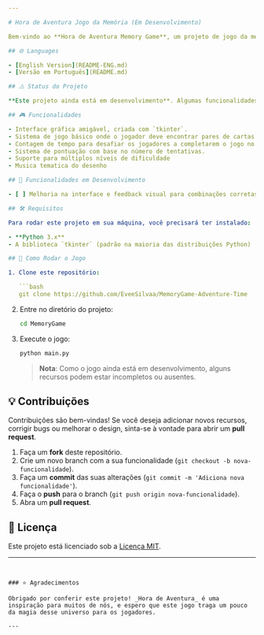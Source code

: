 ```yaml
---

# Hora de Aventura Jogo da Memória (Em Desenvolvimento)

Bem-vindo ao **Hora de Aventura Memory Game**, um projeto de jogo da memória inspirado no universo de *Hora de Aventura*. Este jogo está sendo desenvolvido em Python, utilizando a biblioteca `tkinter` para a interface gráfica. O objetivo é criar um jogo divertido, onde os jogadores podem testar suas habilidades de memória, combinando personagens icônicos do desenho animado!

## 🌐 Languages

- [English Version](README-ENG.md)
- [Versão em Português](README.md)

## ⚠️ Status do Projeto

**Este projeto ainda está em desenvolvimento**. Algumas funcionalidades principais ainda não foram implementadas, e novas features estão sendo adicionadas gradualmente. Fique à vontade para explorar o código e contribuir!

## 🎮 Funcionalidades

- Interface gráfica amigável, criada com `tkinter`.
- Sistema de jogo básico onde o jogador deve encontrar pares de cartas idênticas.
- Contagem de tempo para desafiar os jogadores a completarem o jogo no menor tempo possível.
- Sistema de pontuação com base no número de tentativas.
- Suporte para múltiplos níveis de dificuldade
- Musica tematica do desenho 

## 🚧 Funcionalidades em Desenvolvimento

- [ ] Melhoria na interface e feedback visual para combinações corretas/erradas.

## 🛠️ Requisitos

Para rodar este projeto em sua máquina, você precisará ter instalado:

- **Python 3.x**
- A biblioteca `tkinter` (padrão na maioria das distribuições Python)

## 🚀 Como Rodar o Jogo

1. Clone este repositório:

   ```bash
   git clone https://github.com/EveeSilvaa/MemoryGame-Adventure-Time
   ```

2. Entre no diretório do projeto:

   ```bash
   cd MemoryGame
   ```

3. Execute o jogo:

   ```bash
   python main.py
   ```

   > **Nota**: Como o jogo ainda está em desenvolvimento, alguns recursos podem estar incompletos ou ausentes.


## 💡 Contribuições

Contribuições são bem-vindas! Se você deseja adicionar novos recursos, corrigir bugs ou melhorar o design, sinta-se à vontade para abrir um **pull request**. 

1. Faça um **fork** deste repositório.
2. Crie um novo branch com a sua funcionalidade (`git checkout -b nova-funcionalidade`).
3. Faça um **commit** das suas alterações (`git commit -m 'Adiciona nova funcionalidade'`).
4. Faça o **push** para o branch (`git push origin nova-funcionalidade`).
5. Abra um **pull request**.

## 📝 Licença

Este projeto está licenciado sob a [Licença MIT](LICENSE).

---
```


### ⭐ Agradecimentos

Obrigado por conferir este projeto! _Hora de Aventura_ é uma inspiração para muitos de nós, e espero que este jogo traga um pouco da magia desse universo para os jogadores.

---
